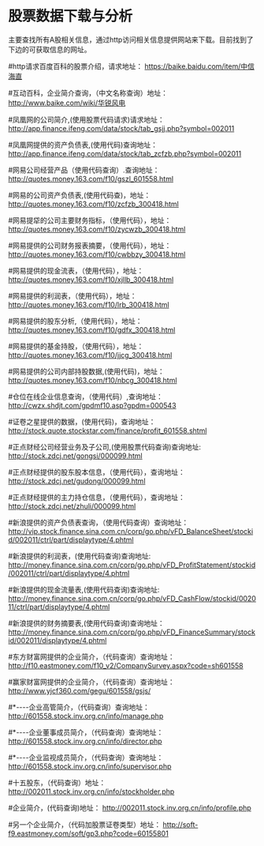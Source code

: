 # 股票数据下载与分析
主要查找所有A股相关信息，通过http访问相关信息提供网站来下载。目前找到了下边的可获取信息的网址。

#http请求百度百科的股票介绍，请求地址：
https://baike.baidu.com/item/中信海直

#互动百科，企业简介查询，（中文名称查询）地址：
http://www.baike.com/wiki/华锐风电

#凤凰网的公司简介,(使用股票代码请求)请求地址：
http://app.finance.ifeng.com/data/stock/tab_gsjj.php?symbol=002011

#凤凰网提供的资产负债表,(使用代码)查询地址：
http://app.finance.ifeng.com/data/stock/tab_zcfzb.php?symbol=002011

#网易公司经营产品（使用代码查询）.查询地址：
http://quotes.money.163.com/f10/gszl_601558.html

#网易的公司资产负债表,(使用代码查)，地址：
http://quotes.money.163.com/f10/zcfzb_300418.html

#网易提牮的公司主要财务指标，（使用代码），地址：
http://quotes.money.163.com/f10/zycwzb_300418.html

#网易提供的公司财务报表摘要，（使用代码），地址：
http://quotes.money.163.com/f10/cwbbzy_300418.html

#网易提供的现金流表，（使用代码），地址：
http://quotes.money.163.com/f10/xjllb_300418.html

#网易提供的利润表，（使用代码），地址：
http://quotes.money.163.com/f10/lrb_300418.html

#网易提供的股东分析,（使用代码），地址：
http://quotes.money.163.com/f10/gdfx_300418.html

#网易提供的基金持股，（使用代码），地址：
http://quotes.money.163.com/f10/jjcg_300418.html

#网易提供的公司内部持股数据,(使用代码)，地址：
http://quotes.money.163.com/f10/nbcg_300418.html

#仓位在线企业信息查询，（使用代码）,查询地址：
http://cwzx.shdjt.com/gpdmf10.asp?gpdm=000543

#证卷之星提供的数据，(使用代码)，查询地址：
http://stock.quote.stockstar.com/finance/profit_601558.shtml

#正点财经公司经营业务及子公司,(使用股票代码查询)查询地址:
http://stock.zdcj.net/gongsi/000099.html

#正点财经提供的股东股本信息，（使用代码），查询地址：
http://stock.zdcj.net/gudong/000099.html

#正点财经提供的主力持仓信息，（使用代码），查询地址：
http://stock.zdcj.net/zhuli/000099.html

#新浪提供的资产负债表查询，（使用代码查询）查询地址：
http://vip.stock.finance.sina.com.cn/corp/go.php/vFD_BalanceSheet/stockid/002011/ctrl/part/displaytype/4.phtml

#新浪提供的利润表，(使用代码查询)查询地址:
http://money.finance.sina.com.cn/corp/go.php/vFD_ProfitStatement/stockid/002011/ctrl/part/displaytype/4.phtml

#新浪提供的现金流量表,(使用代码查询)查询地址:
http://money.finance.sina.com.cn/corp/go.php/vFD_CashFlow/stockid/002011/ctrl/part/displaytype/4.phtml

#新浪提供的财务摘要表,(使用代码查询)查询地址：
http://money.finance.sina.com.cn/corp/go.php/vFD_FinanceSummary/stockid/002011/displaytype/4.phtml

#东方财富网提供的企业简介，（代码查询）查询地址：
http://f10.eastmoney.com/f10_v2/CompanySurvey.aspx?code=sh601558

#赢家财富网提供的企业简介，（代码查询）查询地址：
http://www.yjcf360.com/gegu/601558/gsjs/

#*----企业高管简介，（代码查询）查询地址：
http://601558.stock.inv.org.cn/info/manage.php

#*----企业董事成员简介，（代码查询）查询地址：
http://601558.stock.inv.org.cn/info/director.php

#*----企业监视成员简介，（代码查询）查询地址：
http://601558.stock.inv.org.cn/info/supervisor.php

#十五股东，（代码查询）地址：
http://002011.stock.inv.org.cn/info/stockholder.php

#企业简介，(代码查询)地址：
http://002011.stock.inv.org.cn/info/profile.php

#另一个企业简介，（代码加股票证卷类型）地址：
http://soft-f9.eastmoney.com/soft/gp3.php?code=60155801
